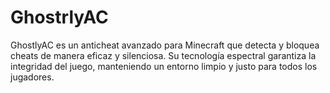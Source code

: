 # GhostrlyAC
GhostlyAC es un anticheat avanzado para Minecraft que detecta y bloquea cheats de manera eficaz y silenciosa. Su tecnología espectral garantiza la integridad del juego, manteniendo un entorno limpio y justo para todos los jugadores.
